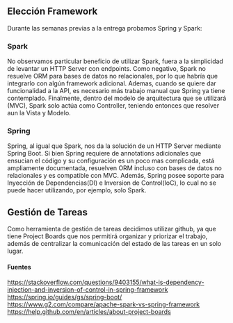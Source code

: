 ## Elección Framework

Durante las semanas previas a la entrega probamos Spring y Spark:

### Spark
No observamos particular beneficio de utilizar Spark, fuera a la simplicidad de levantar un HTTP Server con endpoints. Como negativo, Spark no resuelve ORM para bases de datos no relacionales, por lo que habría que integrarlo con algún framework adicional. Ademas, cuando se quiere dar funcionalidad a la API, es necesario más trabajo manual que Spring ya tiene contemplado. Finalmente, dentro del modelo de arquitectura que se utilizará  (MVC), Spark solo actúa como Controller, teniendo entonces que resolver aun la Vista y Modelo.

### Spring
Spring, al igual que Spark, nos da la solución de un HTTP Server mediante Spring Boot. Si bien Spring requiere de annotations adicionales que ensucian el código y su configuración es un poco mas complicada, está ampliamente documentada, resuelven ORM incluso con bases de datos no relacionales y es compatible con MVC. Además, Spring posee soporte para Inyección de Dependencias(DI) e Inversion de Control(IoC), lo cual no se puede hacer utilizando, por ejemplo, solo Spark. 

## Gestión de Tareas
Como herramienta de gestión de tareas decidimos utilizar github, ya que tiene Project Boards que nos permitirá organizar y priorizar el trabajo, además de centralizar la comunicación del estado de las tareas en un solo lugar.

#### Fuentes
https://stackoverflow.com/questions/9403155/what-is-dependency-injection-and-inversion-of-control-in-spring-framework
https://spring.io/guides/gs/spring-boot/
https://www.g2.com/compare/apache-spark-vs-spring-framework
https://help.github.com/en/articles/about-project-boards
